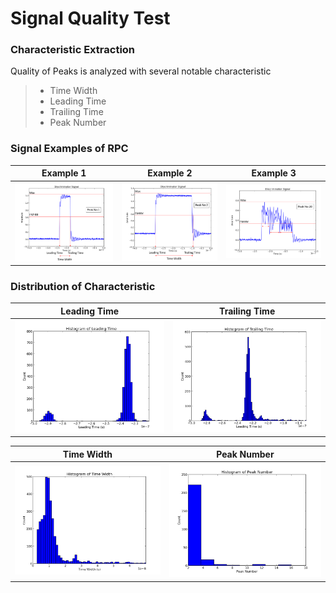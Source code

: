 # Signal Quality Test

### Characteristic Extraction
Quality of Peaks is analyzed with several notable characteristic 
> - Time Width
> - Leading Time
> - Trailing Time 
> - Peak Number 

### Signal Examples of RPC 

| Example 1   | Example 2   | Example 3  |
| ----------- | ----------- | -----------|
| ![Example](/Asset/signal_program_example3.0_label.png)      | ![Example](/Asset/signal_program_example2.0_label.png)       | ![Example](/Asset/signal_program_example1.0_label.png)      |


### Distribution of Characteristic
| Leading Time  | Trailing Time  |
| ----------- | ----------- |
| ![Example](/Asset/signal_leading_time.png)      | ![Example](/Asset/signal_trailing_time.png)        |

| Time Width  | Peak Number  |
| ----------- | ----------- |
| ![Example](/Asset/signal_time_width.png)      | ![Example](/Asset/signal_peak_number.png)        |


